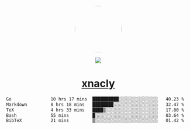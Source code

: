 <p align="center">
  <img style="border-radius: 100px" width="128" height="128" src="https://avatars.githubusercontent.com/u/47723417?v=4"/>
</p>
<p align="center">
  <img src="https://komarev.com/ghpvc/?username=xnacly&&style=flat-square"/>
</p>

<h1 align="center"><a href="https://xnacly.me"> xnacly</a> </h1>

<!--START_SECTION:waka-->

```txt
Go               10 hrs 17 mins  ██████████░░░░░░░░░░░░░░░   40.23 %
Markdown         8 hrs 18 mins   ████████░░░░░░░░░░░░░░░░░   32.47 %
TeX              4 hrs 33 mins   ████▒░░░░░░░░░░░░░░░░░░░░   17.80 %
Bash             55 mins         █░░░░░░░░░░░░░░░░░░░░░░░░   03.64 %
BibTeX           21 mins         ▒░░░░░░░░░░░░░░░░░░░░░░░░   01.42 %
```

<!--END_SECTION:waka-->
